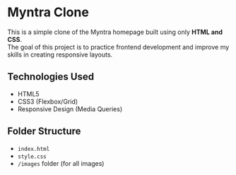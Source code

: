 # Myntra Clone

This is a simple clone of the Myntra homepage built using only **HTML and CSS**.  
The goal of this project is to practice frontend development and improve my skills in creating responsive layouts.

##  Technologies Used
- HTML5
- CSS3 (Flexbox/Grid)
- Responsive Design (Media Queries)

## Folder Structure
- `index.html`
- `style.css`
- `/images` folder (for all images)


